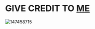 # GIVE CREDIT TO <a href="https://github.com/CoderGrill">ME</a>

![147458715](https://github.com/CoderGrill/codergrill.github.io/assets/147458715/8765ff3a-f062-4954-8708-5a2392fd2c75)
